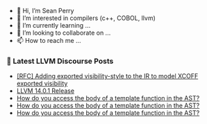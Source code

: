 - 👋 Hi, I’m Sean Perry
- 👀 I’m interested in compilers (c++, COBOL, llvm)
- 🌱 I’m currently learning ...
- 💞️ I’m looking to collaborate on ...
- 📫 How to reach me ...

<!---
s66perry/s66perry is a ✨ special ✨ repository because its `README.md` (this file) appears on your GitHub profile.
You can click the Preview link to take a look at your changes.
--->
### 📕 Latest LLVM Discourse Posts

<!-- DISCOURSE-LLVM:START -->
- [[RFC] Adding exported visibility-style to the IR to model XCOFF exported visibility](https://discourse.llvm.org/t/rfc-adding-exported-visibility-style-to-the-ir-to-model-xcoff-exported-visibility/61853#post_1)
- [LLVM 14.0.1 Release](https://discourse.llvm.org/t/llvm-14-0-1-release/61700#post_13)
- [How do you access the body of a template function in the AST?](https://discourse.llvm.org/t/how-do-you-access-the-body-of-a-template-function-in-the-ast/61829#post_11)
- [How do you access the body of a template function in the AST?](https://discourse.llvm.org/t/how-do-you-access-the-body-of-a-template-function-in-the-ast/61829#post_10)
- [How do you access the body of a template function in the AST?](https://discourse.llvm.org/t/how-do-you-access-the-body-of-a-template-function-in-the-ast/61829#post_9)
<!-- DISCOURSE-LLVM:END -->
